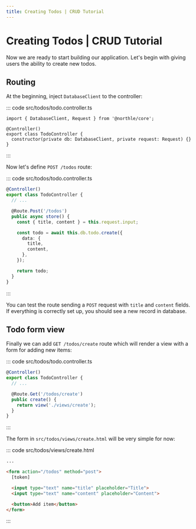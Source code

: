 ```yaml
---
title: Creating Todos | CRUD Tutorial
---
```


# Creating Todos | CRUD Tutorial

Now we are ready to start building our application. Let's begin with giving users the ability to create new todos.

## Routing

At the beginning, inject `DatabaseClient` to the controller:

::: code src/todos/todo.controller.ts
```ts{1,5}
import { DatabaseClient, Request } from '@northle/core';

@Controller()
export class TodoController {
  constructor(private db: DatabaseClient, private request: Request) {}
}
```
:::

Now let's define `POST /todos` route:

::: code src/todos/todo.controller.ts
```ts
@Controller()
export class TodoController {
  // ...

  @Route.Post('/todos')
  public async store() {
    const { title, content } = this.request.input;

    const todo = await this.db.todo.create({
      data: {
        title,
        content,
      },
    });

    return todo;
  }
}
```
:::

You can test the route sending a `POST` request with `title` and `content` fields. If everything is correctly set up, you should see a new record in database.

## Todo form view

Finally we can add `GET /todos/create` route which will render a view with a form for adding new items:

::: code src/todos/todo.controller.ts
```ts
@Controller()
export class TodoController {
  // ...

  @Route.Get('/todos/create')
  public create() {
    return view('./views/create');
  }
}
```
:::

The form in `src/todos/views/create.html` will be very simple for now:

::: code src/todos/views/create.html
```html
...

<form action="/todos" method="post">
  [token]

  <input type="text" name="title" placeholder="Title">
  <input type="text" name="content" placeholder="Content">

  <button>Add item</button>
</form>
```
:::
